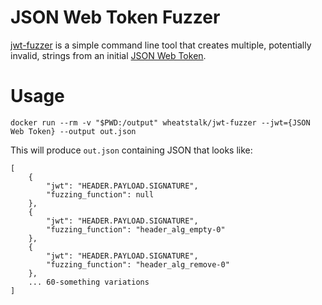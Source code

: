 # JSON Web Token Fuzzer

[jwt-fuzzer](https://github.com/andresriancho/jwt-fuzzer) is a simple command line tool that creates
multiple, potentially invalid, strings from an initial [JSON Web Token](https://jwt.io/).

# Usage

```shell
docker run --rm -v "$PWD:/output" wheatstalk/jwt-fuzzer --jwt={JSON Web Token} --output out.json
```

This will produce `out.json` containing JSON that looks like:

```
[
    {
        "jwt": "HEADER.PAYLOAD.SIGNATURE", 
        "fuzzing_function": null
    }, 
    {
        "jwt": "HEADER.PAYLOAD.SIGNATURE", 
        "fuzzing_function": "header_alg_empty-0"
    }, 
    {
        "jwt": "HEADER.PAYLOAD.SIGNATURE", 
        "fuzzing_function": "header_alg_remove-0"
    },
    ... 60-something variations  
]
```